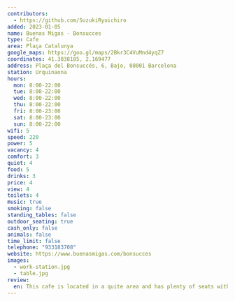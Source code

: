 ```yaml
---
contributors:
  - https://github.com/SuzukiRyuichiro
added: 2023-01-05
name: Buenas Migas - Bonsucces
type: Cafe
area: Plaça Catalunya
google_maps: https://goo.gl/maps/2Bkr3C4VuMnd4yqZ7
coordinates: 41.3838185, 2.169477
address: Plaça del Bonsuccés, 6, Bajo, 08001 Barcelona
station: Urquinaona
hours:
  mon: 8:00-22:00
  tue: 8:00-22:00
  wed: 8:00-22:00
  thu: 8:00-22:00
  fri: 8:00-23:00
  sat: 8:00-23:00
  sun: 8:00-22:00
wifi: 5
speed: 220
power: 5
vacancy: 4
comfort: 3
quiet: 4
food: 5
drinks: 3
price: 4
view: 4
toilets: 4
music: true
smoking: false
standing_tables: false
outdoor_seating: true
cash_only: false
animals: false
time_limit: false
telephone: "933183708"
website: https://www.buenasmigas.com/bonsucces
images:
  - work-station.jpg
  - table.jpg
review:
  en: This cafe is located in a quite area and has plenty of seats with a quite music in the background. THere are tables for multiple people, but also there are work station type of desk where there are plugs on every seats, so you can stay there for a long time. They have pizzas for really cheap price, so you can definitely spend the entire day there. WiFI was fast and stable, which was a plus.
---
```

